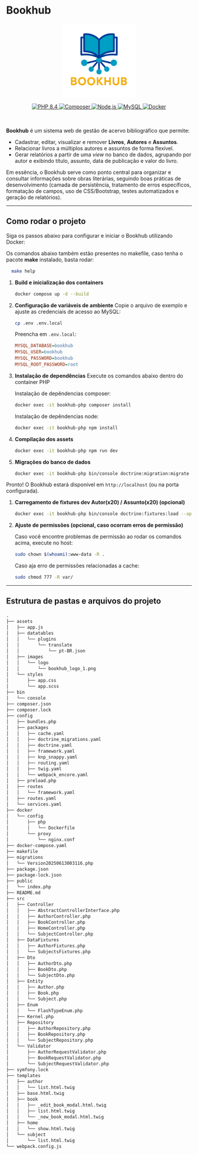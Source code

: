 # Bookhub

<p align="center">
  <img src="assets/images/logo/bookhub_logo_1.png" alt="Bookhub Logo" width="200" />
</p>

  <div align="center">
    <a href="https://php.net/" target="_blank" class="m-1">
      <img src="https://img.shields.io/badge/PHP-8.4-blue?labelColor=17191E&style=flat&logo=PHP" alt="PHP 8.4">
    </a>
    <a href="https://getcomposer.org/" target="_blank" class="m-1">
      <img src="https://img.shields.io/badge/Composer-latest-black?labelColor=17191E&style=flat&logo=Composer" alt="Composer">
    </a>
    <a href="https://nodejs.org/" target="_blank" class="m-1">
      <img src="https://img.shields.io/badge/Node.js-22.16.0-green?labelColor=17191E&style=flat&logo=Node.js" alt="Node.js">
    </a>
    <a href="https://mysql.com/" target="_blank" class="m-1">
      <img src="https://img.shields.io/badge/MySQL-8.0-blue?labelColor=17191E&style=flat&logo=MySQL" alt="MySQL">
    </a>
    <a href="https://docker.com/" target="_blank" class="m-1">
      <img src="https://img.shields.io/badge/Docker-28.1.1-blue?labelColor=17191E&style=flat&logo=Docker" alt="Docker">
    </a>
  </div>

<br>
<br>

**Bookhub** é um sistema web de gestão de acervo bibliográfico que permite:

- Cadastrar, editar, visualizar e remover **Livros**, **Autores** e **Assuntos**.  
- Relacionar livros a múltiplos autores e assuntos de forma flexível.  
- Gerar relatórios a partir de uma _view_ no banco de dados, agrupando por autor e exibindo título, assunto, data de publicação e valor do livro.  

Em essência, o Bookhub serve como ponto central para organizar e consultar informações sobre obras literárias, seguindo boas práticas de desenvolvimento (camada de persistência, tratamento de erros específicos, formatação de campos, uso de CSS/Bootstrap, testes automatizados e geração de relatórios).

---

## Como rodar o projeto

Siga os passos abaixo para configurar e iniciar o Bookhub utilizando Docker:

Os comandos abaixo também estão presentes no makefile, caso tenha o pacote **make** instalado, basta rodar:

```bash
  make help
```

1. **Build e inicialização dos containers**

   ```bash
   docker compose up -d --build
   ```

2. **Configuração de variáveis de ambiente**
   Copie o arquivo de exemplo e ajuste as credenciais de acesso ao MySQL:

   ```bash
   cp .env .env.local
   ```

   Preencha em `.env.local`:

   ```ini
   MYSQL_DATABASE=bookhub
   MYSQL_USER=bookhub
   MYSQL_PASSWORD=bookhub
   MYSQL_ROOT_PASSWORD=root
   ```

3. **Instalação de dependências**
   Execute os comandos abaixo dentro do container PHP
   
   Instalação de depêndencias composer:
   ```bash
   docker exec -it bookhub-php composer install
   ```
   Instalação de depêndencias node:
   ```bash
   docker exec -it bookhub-php npm install
   ```

4. **Compilação dos assets**

   ```bash
   docker exec -it bookhub-php npm run dev
   ```

5. **Migrações do banco de dados**

   ```bash
   docker exec -it bookhub-php bin/console doctrine:migration:migrate
   ```

Pronto! O Bookhub estará disponível em `http://localhost` (ou na porta configurada).

1. **Carregamento de fixtures dev Autor(x20) / Assunto(x20) (opcional)**

   ```bash
   docker exec -it bookhub-php bin/console doctrine:fixtures:load --append
   ```
2. **Ajuste de permissões (opcional, caso ocorram erros de permissão)**

   Caso você encontre problemas de permissão ao rodar os comandos acima, execute no host:

   ```bash
   sudo chown $(whoami):www-data -R .
   ```

   Caso aja erro de permissões relacionadas a cache:
    ```bash
   sudo chmod 777 -R var/
   ```
---

## Estrutura de pastas e arquivos do projeto

```
.
├── assets
│   ├── app.js
│   ├── datatables
│   │   └── plugins
│   │       └── translate
│   │           └── pt-BR.json
│   ├── images
│   │   └── logo
│   │       └── bookhub_logo_1.png
│   └── styles
│       ├── app.css
│       └── app.scss
├── bin
│   └── console
├── composer.json
├── composer.lock
├── config
│   ├── bundles.php
│   ├── packages
│   │   ├── cache.yaml
│   │   ├── doctrine_migrations.yaml
│   │   ├── doctrine.yaml
│   │   ├── framework.yaml
│   │   ├── knp_snappy.yaml
│   │   ├── routing.yaml
│   │   ├── twig.yaml
│   │   └── webpack_encore.yaml
│   ├── preload.php
│   ├── routes
│   │   └── framework.yaml
│   ├── routes.yaml
│   └── services.yaml
├── docker
│   └── config
│       ├── php
│       │   └── Dockerfile
│       └── proxy
│           └── nginx.conf
├── docker-compose.yaml
├── makefile
├── migrations
│   └── Version20250613003116.php
├── package.json
├── package-lock.json
├── public
│   └── index.php
├── README.md
├── src
│   ├── Controller
│   │   ├── AbstractControllerInterface.php
│   │   ├── AuthorController.php
│   │   ├── BookController.php
│   │   ├── HomeController.php
│   │   └── SubjectController.php
│   ├── DataFixtures
│   │   ├── AuthorFixtures.php
│   │   └── SubjectsFixtures.php
│   ├── Dto
│   │   ├── AuthorDto.php
│   │   ├── BookDto.php
│   │   └── SubjectDto.php
│   ├── Entity
│   │   ├── Author.php
│   │   ├── Book.php
│   │   └── Subject.php
│   ├── Enum
│   │   └── FlashTypeEnum.php
│   ├── Kernel.php
│   ├── Repository
│   │   ├── AuthorRepository.php
│   │   ├── BookRepository.php
│   │   └── SubjectRepository.php
│   └── Validator
│       ├── AuthorRequestValidator.php
│       ├── BookRequestValidator.php
│       └── SubjectRequestValidator.php
├── symfony.lock
├── templates
│   ├── author
│   │   └── list.html.twig
│   ├── base.html.twig
│   ├── book
│   │   ├── _edit_book_modal.html.twig
│   │   ├── list.html.twig
│   │   └── _new_book_modal.html.twig
│   ├── home
│   │   └── show.html.twig
│   └── subject
│       └── list.html.twig
└── webpack.config.js
```

